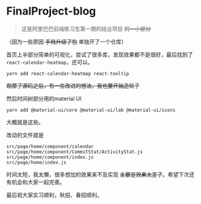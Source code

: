 # FinalProject-blog

> 这是阿里巴巴前端练习生第一期的结业项目  ~~的一小部分~~

（因为一些原因 ~~手贱升级了包~~ 单独开了一个仓库）

首页上半部分简单的可视化，尝试了很多库，发现效果都不是很好，最后找到了`react-calendar-heatmap`，还可以。

```
yarn add react-calendar-heatmap react-tooltip
```

~~观摩了源码之后，有一些改进的想法，我也要开始造轮子~~

然后时间树部分用的material UI

```
yarn add @material-ui/core @material-ui/lab @material-ui/icons
```

大概就是这些。



改动的文件就是 

```
src/page/home/component/calendar
src/page/home/component/CommitStat/ActivityStat.js
src/page/home/component/index.js
src/page/home/index.js
```

时间太短，我太懒，很多想加的效果来不及实现   ~~主要是效果太差了~~。希望下次还有机会和大家一起完善。



最后祝大家实习顺利，秋招、春招顺利。

